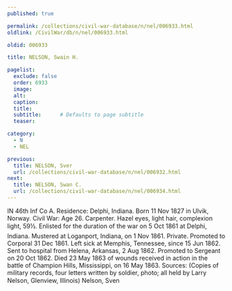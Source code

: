 ```yaml
---
published: true

permalink: /collections/civil-war-database/n/nel/006933.html
oldlink: /CivilWar/db/n/nel/006933.html

oldid: 006933

title: NELSON, Swain H.

pagelist:
  exclude: false
  order: 6933
  image: 
  alt:
  caption:
  title:
  subtitle:      # Defaults to page subtitle
  teaser:

category: 
  - N 
  - NEL

previous:
  title: NELSON, Sver
  url: /collections/civil-war-database/n/nel/006932.html  
next:
  title: NELSON, Swan C.
  url: /collections/civil-war-database/n/nel/006934.html   
---
```

IN 46th Inf Co A. Residence: Delphi, Indiana. Born 11 Nov 1827 in Ulvik, Norway. Civil War: Age 26. Carpenter. Hazel eyes, light hair, complexion light, 5&#146;9&frac12;&#148;. Enlisted for the duration of the war on 5 Oct 1861 at Delphi, Indiana. Mustered at Loganport, Indiana, on 1 Nov 1861. Private. Promoted to Corporal 31 Dec 1861. Left sick at Memphis, Tennessee, since 15 Jun 1862. Sent to hospital from Helena, Arkansas, 2 Aug 1862. Promoted to Sergeant on 20 Oct 1862. Died 23 May 1863 of wounds received in action in the battle of Champion Hills, Mississippi, on 16 May 1863. Sources: (Copies of military records, four letters written by soldier, photo; all held by Larry Nelson, Glenview, Illinois) &#147;Nelson, Sven&#148;